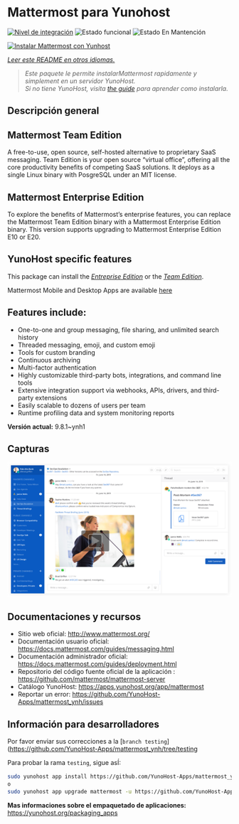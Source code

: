 <!--
Este archivo README esta generado automaticamente<https://github.com/YunoHost/apps/tree/master/tools/readme_generator>
No se debe editar a mano.
-->

# Mattermost para Yunohost

[![Nivel de integración](https://dash.yunohost.org/integration/mattermost.svg)](https://ci-apps.yunohost.org/ci/apps/mattermost/) ![Estado funcional](https://ci-apps.yunohost.org/ci/badges/mattermost.status.svg) ![Estado En Mantención](https://ci-apps.yunohost.org/ci/badges/mattermost.maintain.svg)

[![Instalar Mattermost con Yunhost](https://install-app.yunohost.org/install-with-yunohost.svg)](https://install-app.yunohost.org/?app=mattermost)

*[Leer este README en otros idiomas.](./ALL_README.md)*

> *Este paquete le permite instalarMattermost rapidamente y simplement en un servidor YunoHost.*  
> *Si no tiene YunoHost, visita [the guide](https://yunohost.org/install) para aprender como instalarla.*

## Descripción general

## Mattermost Team Edition

A free-to-use, open source, self-hosted alternative to proprietary SaaS messaging. Team Edition is your open source “virtual office”, offering all the core productivity benefits of competing SaaS solutions. It deploys as a single Linux binary with PosgreSQL under an MIT license.

## Mattermost Enterprise Edition

To explore the benefits of Mattermost’s enterprise features, you can replace the Mattermost Team Edition binary with a Mattermost Enterprise Edition binary. This version supports upgrading to Mattermost Enterprise Edition E10 or E20.

## YunoHost specific features

This package can install the [*Entreprise Edition*](https://docs.mattermost.com/overview/product.html#mattermost-enterprise-edition) or the [*Team Edition*](https://docs.mattermost.com/overview/product.html#mattermost-team-edition).

Mattermost Mobile and Desktop Apps are available [here](https://mattermost.com/download/)

## Features include:

- One-to-one and group messaging, file sharing, and unlimited search history
- Threaded messaging, emoji, and custom emoji
- Tools for custom branding
- Continuous archiving
- Multi-factor authentication
- Highly customizable third-party bots, integrations, and command line tools
- Extensive integration support via webhooks, APIs, drivers, and third-party extensions
- Easily scalable to dozens of users per team
- Runtime profiling data and system monitoring reports


**Versión actual:** 9.8.1~ynh1

## Capturas

![Captura de Mattermost](./doc/screenshots/screenshot.png)

## Documentaciones y recursos

- Sitio web oficial: <http://www.mattermost.org/>
- Documentación usuario oficial: <https://docs.mattermost.com/guides/messaging.html>
- Documentación administrador oficial: <https://docs.mattermost.com/guides/deployment.html>
- Repositorio del código fuente oficial de la aplicación : <https://github.com/mattermost/mattermost-server>
- Catálogo YunoHost: <https://apps.yunohost.org/app/mattermost>
- Reportar un error: <https://github.com/YunoHost-Apps/mattermost_ynh/issues>

## Información para desarrolladores

Por favor enviar sus correcciones a la [`branch testing`](https://github.com/YunoHost-Apps/mattermost_ynh/tree/testing

Para probar la rama `testing`, sigue asÍ:

```bash
sudo yunohost app install https://github.com/YunoHost-Apps/mattermost_ynh/tree/testing --debug
o
sudo yunohost app upgrade mattermost -u https://github.com/YunoHost-Apps/mattermost_ynh/tree/testing --debug
```

**Mas informaciones sobre el empaquetado de aplicaciones:** <https://yunohost.org/packaging_apps>
